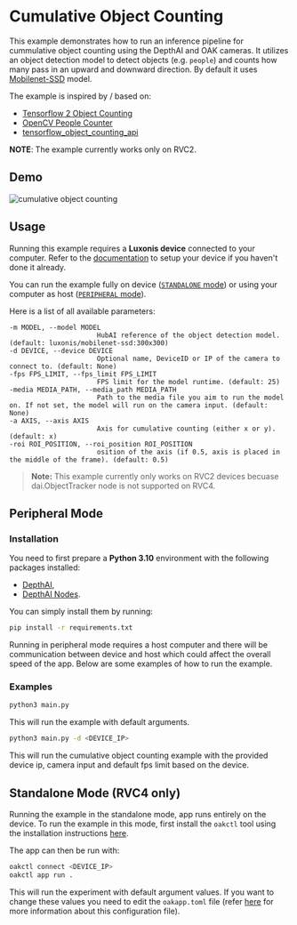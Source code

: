 # Cumulative Object Counting

This example demonstrates how to run an inference pipeline for cummulative object counting using the DepthAI and OAK cameras.
It utilizes an object detection model to detect objects (e.g. `people`) and counts how many pass in an upward and downward direction. By default it uses [Mobilenet-SSD](https://models.luxonis.com/luxonis/mobilenet-ssd/2da6e0a5-4785-488d-8cf5-c35f7ec1a1ed) model.

The example is inspired by / based on:

- [Tensorflow 2 Object Counting](https://github.com/TannerGilbert/Tensorflow-2-Object-Counting)
- [OpenCV People Counter](https://www.pyimagesearch.com/2018/08/13/opencv-people-counter/)
- [tensorflow_object_counting_api](https://github.com/ahmetozlu/tensorflow_object_counting_api)

**NOTE**: The example currently works only on RVC2.

## Demo

![cumulative object counting](media/cumulative-object-counting.gif)

## Usage

Running this example requires a **Luxonis device** connected to your computer. Refer to the [documentation](https://docs.luxonis.com/software-v3/) to setup your device if you haven't done it already.

You can run the example fully on device ([`STANDALONE` mode](#standalone-mode-rvc4-only)) or using your computer as host ([`PERIPHERAL` mode](#peripheral-mode)).

Here is a list of all available parameters:

```
-m MODEL, --model MODEL
                      HubAI reference of the object detection model. (default: luxonis/mobilenet-ssd:300x300)
-d DEVICE, --device DEVICE
                      Optional name, DeviceID or IP of the camera to connect to. (default: None)
-fps FPS_LIMIT, --fps_limit FPS_LIMIT
                      FPS limit for the model runtime. (default: 25)
-media MEDIA_PATH, --media_path MEDIA_PATH
                      Path to the media file you aim to run the model on. If not set, the model will run on the camera input. (default: None)
-a AXIS, --axis AXIS
                      Axis for cumulative counting (either x or y). (default: x)
-roi ROI_POSITION, --roi_position ROI_POSITION
                      osition of the axis (if 0.5, axis is placed in the middle of the frame). (default: 0.5)
```

> **Note:** This example currently only works on RVC2 devices becuase dai.ObjectTracker node is not supported on RVC4.

## Peripheral Mode

### Installation

You need to first prepare a **Python 3.10** environment with the following packages installed:

- [DepthAI](https://pypi.org/project/depthai/),
- [DepthAI Nodes](https://pypi.org/project/depthai-nodes/).

You can simply install them by running:

```bash
pip install -r requirements.txt
```

Running in peripheral mode requires a host computer and there will be communication between device and host which could affect the overall speed of the app. Below are some examples of how to run the example.

### Examples

```bash
python3 main.py
```

This will run the example with default arguments.

```bash
python3 main.py -d <DEVICE_IP>
```

This will run the cumulative object counting example with the provided device ip, camera input and default fps limit based on the device.

## Standalone Mode (RVC4 only)

Running the example in the standalone mode, app runs entirely on the device.
To run the example in this mode, first install the `oakctl` tool using the installation instructions [here](https://docs.luxonis.com/software-v3/oak-apps/oakctl).

The app can then be run with:

```bash
oakctl connect <DEVICE_IP>
oakctl app run .
```

This will run the experiment with default argument values. If you want to change these values you need to edit the `oakapp.toml` file (refer [here](https://docs.luxonis.com/software-v3/oak-apps/configuration/) for more information about this configuration file).
